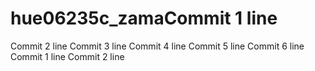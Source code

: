 # hue06235c_zamaCommit 1 line
Commit 2 line
Commit 3 line
Commit 4 line
Commit 5 line
Commit 6 line
Commit 1 line
Commit 2 line
